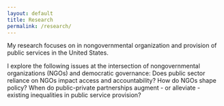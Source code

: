 ```yaml
---
layout: default
title: Research
permalink: /research/
---
```


My research focuses on in nongovernmental organization and provision of public services in the United States. 

I explore the following issues at the intersection of nongovernmental organizations (NGOs) and democratic governance: Does public sector reliance on NGOs impact access and accountability?   How do NGOs shape policy? When do public-private partnerships augment - or alleviate - existing inequalities in public service provision?


